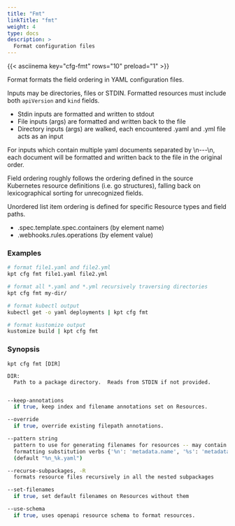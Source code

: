 ```yaml
---
title: "Fmt"
linkTitle: "fmt"
weight: 4
type: docs
description: >
  Format configuration files
---
```


<!--mdtogo:Short
    Format configuration files
-->

{{< asciinema key="cfg-fmt" rows="10" preload="1" >}}

Format formats the field ordering in YAML configuration files.

Inputs may be directories, files or STDIN. Formatted resources must
include both `apiVersion` and `kind` fields.

- Stdin inputs are formatted and written to stdout
- File inputs (args) are formatted and written back to the file
- Directory inputs (args) are walked, each encountered .yaml and .yml file
  acts as an input

For inputs which contain multiple yaml documents separated by \n---\n,
each document will be formatted and written back to the file in the original
order.

Field ordering roughly follows the ordering defined in the source Kubernetes
resource definitions (i.e. go structures), falling back on lexicographical
sorting for unrecognized fields.

Unordered list item ordering is defined for specific Resource types and
field paths.

- .spec.template.spec.containers (by element name)
- .webhooks.rules.operations (by element value)

### Examples

<!--mdtogo:Examples-->

```sh
# format file1.yaml and file2.yml
kpt cfg fmt file1.yaml file2.yml
```

```sh
# format all *.yaml and *.yml recursively traversing directories
kpt cfg fmt my-dir/
```

```sh
# format kubectl output
kubectl get -o yaml deployments | kpt cfg fmt
```

```sh
# format kustomize output
kustomize build | kpt cfg fmt
```

<!--mdtogo-->

### Synopsis

<!--mdtogo:Long-->

```
kpt cfg fmt [DIR]

DIR:
  Path to a package directory.  Reads from STDIN if not provided.
```

<!--mdtogo-->

```sh

--keep-annotations
  if true, keep index and filename annotations set on Resources.

--override
  if true, override existing filepath annotations.

--pattern string
  pattern to use for generating filenames for resources -- may contain the following
  formatting substitution verbs {'%n': 'metadata.name', '%s': 'metadata.namespace', '%k': 'kind'}
  (default "%n_%k.yaml")

--recurse-subpackages, -R
  formats resource files recursively in all the nested subpackages

--set-filenames
  if true, set default filenames on Resources without them

--use-schema
  if true, uses openapi resource schema to format resources.

```
